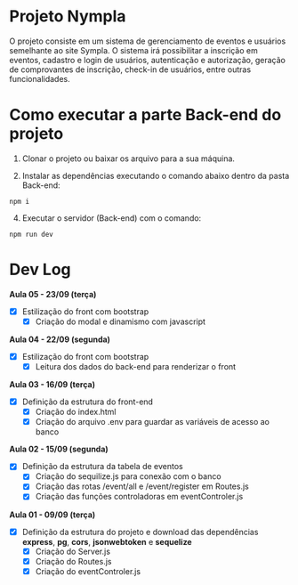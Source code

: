 # Projeto Nympla

O projeto consiste em um sistema de gerenciamento de eventos e usuários semelhante ao site Sympla. O sistema irá possibilitar a inscrição em eventos, cadastro e login de usuários, autenticação e autorização, geração de comprovantes de inscrição, check-in de usuários, entre outras funcionalidades.

# Como executar a parte Back-end do projeto

1. Clonar o projeto ou baixar os arquivo para a sua máquina.
   
2. Instalar as dependências executando o comando abaixo dentro da pasta Back-end:

```
npm i
```

4. Executar o servidor (Back-end) com o comando:

```
npm run dev
```
# Dev Log

**Aula 05 - 23/09 (terça)**

- [x] Estilização do front com bootstrap
  - [x] Criação do modal e dinamismo com javascript

**Aula 04 - 22/09 (segunda)**

- [x] Estilização do front com bootstrap
  - [x] Leitura dos dados do back-end para renderizar o front

**Aula 03 - 16/09 (terça)**

- [x] Definição da estrutura do front-end
  - [x] Criação do index.html
  - [x] Criação do arquivo .env para guardar as variáveis de acesso ao banco

**Aula 02 - 15/09 (segunda)**

- [x] Definição da estrutura da tabela de eventos
  - [x] Criação do sequilize.js para conexão com o banco
  - [x] Criação das rotas /event/all e /event/register em Routes.js
  - [x] Criação das funções controladoras em eventControler.js

**Aula 01 - 09/09 (terça)**

- [x] Definição da estrutura do projeto e download das dependências **express**, **pg**, **cors**, **jsonwebtoken** e **sequelize**
  - [x] Criação do Server.js
  - [x] Criação do Routes.js
  - [x] Criação do eventControler.js